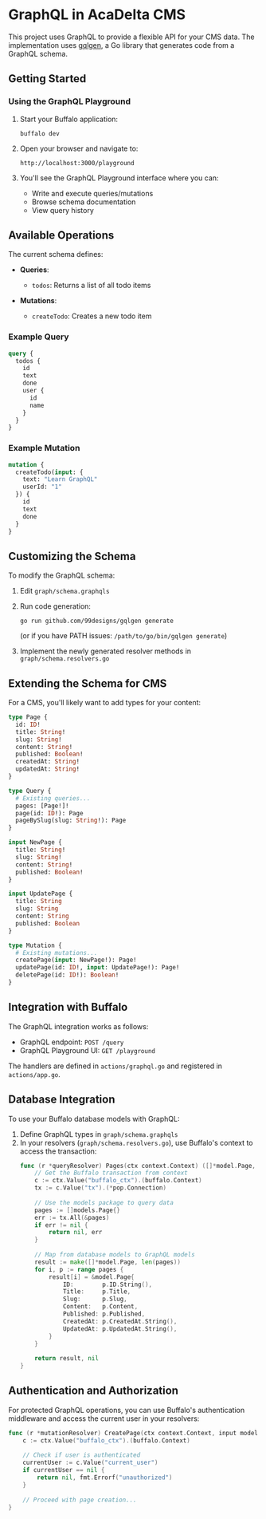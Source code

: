 # GraphQL in AcaDelta CMS

This project uses GraphQL to provide a flexible API for your CMS data. The implementation uses [gqlgen](https://github.com/99designs/gqlgen), a Go library that generates code from a GraphQL schema.

## Getting Started

### Using the GraphQL Playground

1. Start your Buffalo application: 
   ```
   buffalo dev
   ```

2. Open your browser and navigate to:
   ```
   http://localhost:3000/playground
   ```

3. You'll see the GraphQL Playground interface where you can:
   - Write and execute queries/mutations
   - Browse schema documentation
   - View query history

## Available Operations

The current schema defines:

- **Queries**:
  - `todos`: Returns a list of all todo items

- **Mutations**:
  - `createTodo`: Creates a new todo item

### Example Query

```graphql
query {
  todos {
    id
    text
    done
    user {
      id
      name
    }
  }
}
```

### Example Mutation

```graphql
mutation {
  createTodo(input: {
    text: "Learn GraphQL"
    userId: "1"
  }) {
    id
    text
    done
  }
}
```

## Customizing the Schema

To modify the GraphQL schema:

1. Edit `graph/schema.graphqls`
2. Run code generation:
   ```
   go run github.com/99designs/gqlgen generate
   ```
   (or if you have PATH issues: `/path/to/go/bin/gqlgen generate`)

3. Implement the newly generated resolver methods in `graph/schema.resolvers.go`

## Extending the Schema for CMS

For a CMS, you'll likely want to add types for your content:

```graphql
type Page {
  id: ID!
  title: String!
  slug: String!
  content: String!
  published: Boolean!
  createdAt: String!
  updatedAt: String!
}

type Query {
  # Existing queries...
  pages: [Page!]!
  page(id: ID!): Page
  pageBySlug(slug: String!): Page
}

input NewPage {
  title: String!
  slug: String! 
  content: String!
  published: Boolean!
}

input UpdatePage {
  title: String
  slug: String
  content: String
  published: Boolean
}

type Mutation {
  # Existing mutations...
  createPage(input: NewPage!): Page!
  updatePage(id: ID!, input: UpdatePage!): Page!
  deletePage(id: ID!): Boolean!
}
```

## Integration with Buffalo

The GraphQL integration works as follows:

- GraphQL endpoint: `POST /query`
- GraphQL Playground UI: `GET /playground`

The handlers are defined in `actions/graphql.go` and registered in `actions/app.go`.

## Database Integration

To use your Buffalo database models with GraphQL:

1. Define GraphQL types in `graph/schema.graphqls`
2. In your resolvers (`graph/schema.resolvers.go`), use Buffalo's context to access the transaction:
   ```go
   func (r *queryResolver) Pages(ctx context.Context) ([]*model.Page, error) {
       // Get the Buffalo transaction from context
       c := ctx.Value("buffalo_ctx").(buffalo.Context)
       tx := c.Value("tx").(*pop.Connection)
       
       // Use the models package to query data
       pages := []models.Page{}
       err := tx.All(&pages)
       if err != nil {
           return nil, err
       }
       
       // Map from database models to GraphQL models
       result := make([]*model.Page, len(pages))
       for i, p := range pages {
           result[i] = &model.Page{
               ID:        p.ID.String(),
               Title:     p.Title,
               Slug:      p.Slug,
               Content:   p.Content,
               Published: p.Published,
               CreatedAt: p.CreatedAt.String(),
               UpdatedAt: p.UpdatedAt.String(),
           }
       }
       
       return result, nil
   }
   ```

## Authentication and Authorization

For protected GraphQL operations, you can use Buffalo's authentication middleware and access the current user in your resolvers:

```go
func (r *mutationResolver) CreatePage(ctx context.Context, input model.NewPage) (*model.Page, error) {
    c := ctx.Value("buffalo_ctx").(buffalo.Context)
    
    // Check if user is authenticated
    currentUser := c.Value("current_user")
    if currentUser == nil {
        return nil, fmt.Errorf("unauthorized")
    }
    
    // Proceed with page creation...
}
``` 